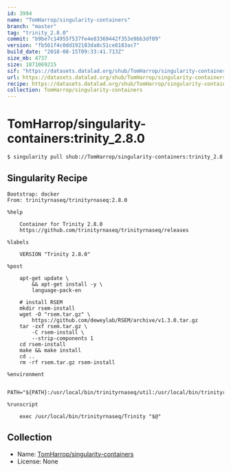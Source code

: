 ```yaml
---
id: 3994
name: "TomHarrop/singularity-containers"
branch: "master"
tag: "trinity_2.8.0"
commit: "b9be7c14955f537fe4e83369442f353e9bb3df09"
version: "fb561f4c0dd192183da8c51ce8183ac7"
build_date: "2018-08-15T09:33:41.713Z"
size_mb: 4737
size: 1871069215
sif: "https://datasets.datalad.org/shub/TomHarrop/singularity-containers/trinity_2.8.0/2018-08-15-b9be7c14-fb561f4c/fb561f4c0dd192183da8c51ce8183ac7.simg"
url: https://datasets.datalad.org/shub/TomHarrop/singularity-containers/trinity_2.8.0/2018-08-15-b9be7c14-fb561f4c/
recipe: https://datasets.datalad.org/shub/TomHarrop/singularity-containers/trinity_2.8.0/2018-08-15-b9be7c14-fb561f4c/Singularity
collection: TomHarrop/singularity-containers
---
```


# TomHarrop/singularity-containers:trinity_2.8.0

```bash
$ singularity pull shub://TomHarrop/singularity-containers:trinity_2.8.0
```

## Singularity Recipe

```singularity
Bootstrap: docker
From: trinityrnaseq/trinityrnaseq:2.8.0

%help

    Container for Trinity 2.8.0
    https://github.com/trinityrnaseq/trinityrnaseq/releases

%labels

    VERSION "Trinity 2.8.0"

%post
    
    apt-get update \
        && apt-get install -y \
        language-pack-en

    # install RSEM
    mkdir rsem-install
    wget -O "rsem.tar.gz" \
        https://github.com/deweylab/RSEM/archive/v1.3.0.tar.gz
    tar -zxf rsem.tar.gz \
        -C rsem-install \
        --strip-components 1
    cd rsem-install
    make && make install
    cd ..
    rm -rf rsem.tar.gz rsem-install

%environment

    PATH="${PATH}:/usr/local/bin/trinityrnaseq/util:/usr/local/bin/trinityrnaseq/util/support_scripts:/usr/local/bin/trinityrnaseq/util/misc"

%runscript

    exec /usr/local/bin/trinityrnaseq/Trinity "$@"
```

## Collection

 - Name: [TomHarrop/singularity-containers](https://github.com/TomHarrop/singularity-containers)
 - License: None

